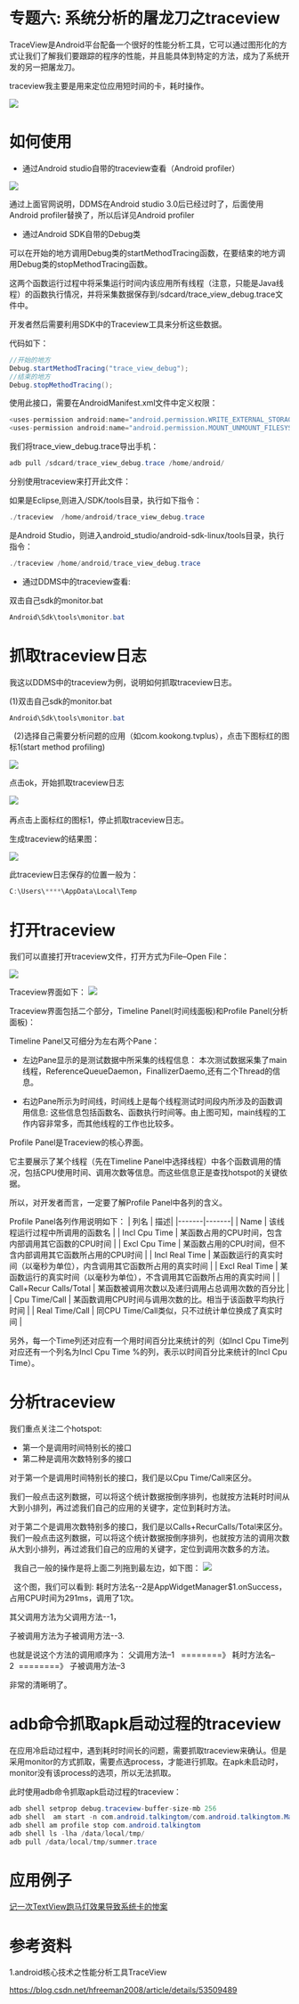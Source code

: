 # 专题六: 系统分析的屠龙刀之traceview

TraceView是Android平台配备一个很好的性能分析工具，它可以通过图形化的方式让我们了解我们要跟踪的程序的性能，并且能具体到特定的方法，成为了系统开发的另一把屠龙刀。

traceview我主要是用来定位应用短时间的卡，耗时操作。

<img src="..\Images\log_sword.png">


# 如何使用
- 通过Android studio自带的traceview查看（Android profiler）


<img src="profiler.png">

通过上面官网说明，DDMS在Android studio 3.0后已经过时了，后面使用Android profiler替换了，所以后详见Android profiler


- 通过Android SDK自带的Debug类

可以在开始的地方调用Debug类的startMethodTracing函数，在要结束的地方调用Debug类的stopMethodTracing函数。

这两个函数运行过程中将采集运行时间内该应用所有线程（注意，只能是Java线程）的函数执行情况，并将采集数据保存到/sdcard/trace_view_debug.trace文件中。

开发者然后需要利用SDK中的Traceview工具来分析这些数据。

代码如下：
```java
//开始的地方
Debug.startMethodTracing("trace_view_debug");  
//结束的地方
Debug.stopMethodTracing();  
```

使用此接口，需要在AndroidManifest.xml文件中定义权限：
```java
<uses-permission android:name="android.permission.WRITE_EXTERNAL_STORAGE"/>
<uses-permission android:name="android.permission.MOUNT_UNMOUNT_FILESYSTEMS"/>
```

我们将trace_view_debug.trace导出手机：

```java
adb pull /sdcard/trace_view_debug.trace /home/android/
```

分别使用traceview来打开此文件：

如果是Eclipse,则进入/SDK/tools目录，执行如下指令：
```java
./traceview  /home/android/trace_view_debug.trace
```

是Android Studio，则进入android_studio/android-sdk-linux/tools目录，执行指令：
```java
./traceview /home/android/trace_view_debug.trace
```



- 通过DDMS中的traceview查看:

双击自己sdk的monitor.bat
```java
Android\Sdk\tools\monitor.bat
```


# 抓取traceview日志

我这以DDMS中的traceview为例，说明如何抓取traceview日志。

(1)双击自己sdk的monitor.bat
```java
Android\Sdk\tools\monitor.bat
```

 
(2)选择自己需要分析问题的应用（如com.kookong.tvplus），点击下图标红的图标1(start method profiling)

<img src="start_method_profiling.png">

点击ok，开始抓取traceview日志

<img src="start_method_profiling_001.png">
 

再点击上面标红的图标1，停止抓取traceview日志。


生成traceview的结果图：


<img src="result.png">

此traceview日志保存的位置一般为：

```java
C:\Users\****\AppData\Local\Temp
```


# 打开traceview

我们可以直接打开traceview文件，打开方式为File–Open File：

<img src="Open_File.png">

Traceview界面如下：
<img src="result_detail.png">


Traceview界面包括二个部分，Timeline Panel(时间线面板)和Profile Panel(分析面板)：


Timeline Panel又可细分为左右两个Pane：

- 左边Pane显示的是测试数据中所采集的线程信息：
本次测试数据采集了main线程，ReferenceQueueDaemon，FinallizerDaemo,还有二个Thread的信息。

- 右边Pane所示为时间线，时间线上是每个线程测试时间段内所涉及的函数调用信息:
这些信息包括函数名、函数执行时间等。由上图可知，main线程的工作内容非常多，而其他线程的工作也比较多。



Profile Panel是Traceview的核心界面。

它主要展示了某个线程（先在Timeline Panel中选择线程）中各个函数调用的情况，包括CPU使用时间、调用次数等信息。而这些信息正是查找hotspot的关键依据。

所以，对开发者而言，一定要了解Profile Panel中各列的含义。

Profile Panel各列作用说明如下：
| 列名 | 描述|
|-------|-------|
| Name | 该线程运行过程中所调用的函数名 |
| Incl Cpu Time | 某函数占用的CPU时间，包含内部调用其它函数的CPU时间 |
| Excl Cpu Time | 某函数占用的CPU时间，但不含内部调用其它函数所占用的CPU时间 |
| Incl Real Time | 某函数运行的真实时间（以毫秒为单位），内含调用其它函数所占用的真实时间 |
| Excl Real Time | 某函数运行的真实时间（以毫秒为单位），不含调用其它函数所占用的真实时间 |
| Call+Recur Calls/Total | 某函数被调用次数以及递归调用占总调用次数的百分比 |
| Cpu Time/Call | 某函数调用CPU时间与调用次数的比。相当于该函数平均执行时间 |
| Real Time/Call | 同CPU Time/Call类似，只不过统计单位换成了真实时间 |


另外，每一个Time列还对应有一个用时间百分比来统计的列（如Incl Cpu Time列对应还有一个列名为Incl Cpu Time %的列，表示以时间百分比来统计的Incl Cpu Time）。




# 分析traceview
我们重点关注二个hotspot:

- 第一个是调用时间特别长的接口
- 第二种是调用次数特别多的接口

对于第一个是调用时间特别长的接口，我们是以Cpu Time/Call来区分。

我们一般点击这列数据，可以将这个统计数据按倒序排列，也就按方法耗时时间从大到小排列，再过滤我们自己的应用的关键字，定位到耗时方法。

对于第二个是调用次数特别多的接口，我们是以Calls+RecurCalls/Total来区分。
我们一般点击这列数据，可以将这个统计数据按倒序排列，也就按方法的调用次数从大到小排列，再过滤我们自己的应用的关键字，定位到调用次数多的方法。

 
我自己一般的操作是将上面二列拖到最左边，如下图：
<img src="show_result.png">

 
这个图，我们可以看到:
耗时方法名--2是AppWidgetManager$1.onSuccess，占用CPU时间为291ms，调用了1次。

其父调用方法为父调用方法--1，

子被调用方法为子被调用方法--3.

也就是说这个方法的调用顺序为：
父调用方法–1   ========》 耗时方法名–2  ========》 子被调用方法–3



非常的清晰明了。



# adb命令抓取apk启动过程的traceview

在应用冷启动过程中，遇到耗时时间长的问题，需要抓取traceview来确认。但是采用monitor的方式抓取，需要点选process，才能进行抓取。在apk未启动时，monitor没有该process的选项，所以无法抓取。

此时使用adb命令抓取apk启动过程的traceview：

```java
adb shell setprop debug.traceview-buffer-size-mb 256
adb shell  am start -n com.android.talkingtom/com.android.talkingtom.Main（apk 启动activity） --start-profiler /data/local/tmp/summer.trace
adb shell am profile stop com.android.talkingtom
adb shell ls -lha /data/local/tmp/
adb pull /data/local/tmp/summer.trace
```




# 应用例子

[记一次TextView跑马灯效果导致系统卡的惨案](https://xiaozhuanlan.com/topic/7304691258)



# 参考资料
1.android核心技术之性能分析工具TraceView

https://blog.csdn.net/hfreeman2008/article/details/53509489


